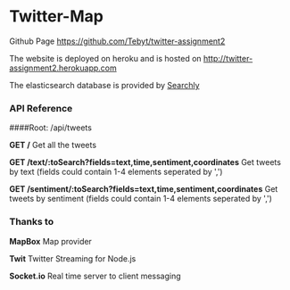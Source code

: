 # Twitter-Map

Github Page <https://github.com/Tebyt/twitter-assignment2>

The website is deployed on heroku and is hosted on <http://twitter-assignment2.herokuapp.com>

The elasticsearch database is provided by [Searchly](http://www.searchly.com)

### API Reference

####Root: /api/tweets

**GET /** Get all the tweets

**GET /text/:toSearch?fields=text,time,sentiment,coordinates** Get tweets by text (fields could contain 1-4 elements seperated by ',')


**GET /sentiment/:toSearch?fields=text,time,sentiment,coordinates** Get tweets by sentiment (fields could contain 1-4 elements seperated by ',')



### Thanks to

**MapBox** Map provider

**Twit** Twitter Streaming for Node.js

**Socket.io** Real time server to client messaging
